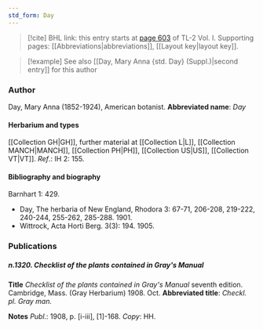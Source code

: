 ```yaml
---
std_form: Day
---
```


> [!cite] BHL link: this entry starts at [page 603](https://www.biodiversitylibrary.org/page/33120734) of TL-2 Vol. I.
> Supporting pages: [[Abbreviations|abbreviations]], [[Layout key|layout key]].

> [!example] See also [[Day, Mary Anna {std. Day} (Suppl.)|second entry]] for this author

### Author

Day, Mary Anna (1852-1924), American botanist. 
**Abbreviated name**: *Day*

#### Herbarium and types

[[Collection GH|GH]], further material at [[Collection L|L]], [[Collection MANCH|MANCH]], [[Collection PH|PH]], [[Collection US|US]], [[Collection VT|VT]].
*Ref*.: IH 2: 155.

#### Bibliography and biography

Barnhart 1: 429.
- Day, The herbaria of New England, Rhodora 3: 67-71, 206-208, 219-222, 240-244, 255-262, 285-288. 1901.
- Wittrock, Acta Horti Berg. 3(3): 194. 1905.

### Publications

##### n.1320. Checklist of the plants contained in Gray's Manual

**Title**
*Checklist of the plants contained in Gray's Manual* seventh edition. Cambridge, Mass. (Gray Herbarium) 1908. Oct.
**Abbreviated title**: *Checkl. pl. Gray man.*

**Notes**
*Publ*.: 1908, p. \[i-iii\], \[1\]-168. *Copy*: HH.

